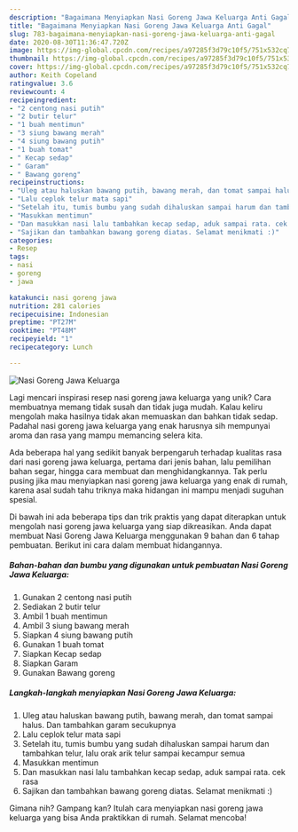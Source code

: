 ```yaml
---
description: "Bagaimana Menyiapkan Nasi Goreng Jawa Keluarga Anti Gagal"
title: "Bagaimana Menyiapkan Nasi Goreng Jawa Keluarga Anti Gagal"
slug: 783-bagaimana-menyiapkan-nasi-goreng-jawa-keluarga-anti-gagal
date: 2020-08-30T11:36:47.720Z
image: https://img-global.cpcdn.com/recipes/a97285f3d79c10f5/751x532cq70/nasi-goreng-jawa-keluarga-foto-resep-utama.jpg
thumbnail: https://img-global.cpcdn.com/recipes/a97285f3d79c10f5/751x532cq70/nasi-goreng-jawa-keluarga-foto-resep-utama.jpg
cover: https://img-global.cpcdn.com/recipes/a97285f3d79c10f5/751x532cq70/nasi-goreng-jawa-keluarga-foto-resep-utama.jpg
author: Keith Copeland
ratingvalue: 3.6
reviewcount: 4
recipeingredient:
- "2 centong nasi putih"
- "2 butir telur"
- "1 buah mentimun"
- "3 siung bawang merah"
- "4 siung bawang putih"
- "1 buah tomat"
- " Kecap sedap"
- " Garam"
- " Bawang goreng"
recipeinstructions:
- "Uleg atau haluskan bawang putih, bawang merah, dan tomat sampai halus. Dan tambahkan garam secukupnya"
- "Lalu ceplok telur mata sapi"
- "Setelah itu, tumis bumbu yang sudah dihaluskan sampai harum dan tambahkan telur, lalu orak arik telur sampai kecampur semua"
- "Masukkan mentimun"
- "Dan masukkan nasi lalu tambahkan kecap sedap, aduk sampai rata. cek rasa"
- "Sajikan dan tambahkan bawang goreng diatas. Selamat menikmati :)"
categories:
- Resep
tags:
- nasi
- goreng
- jawa

katakunci: nasi goreng jawa 
nutrition: 281 calories
recipecuisine: Indonesian
preptime: "PT27M"
cooktime: "PT48M"
recipeyield: "1"
recipecategory: Lunch

---
```



![Nasi Goreng Jawa Keluarga](https://img-global.cpcdn.com/recipes/a97285f3d79c10f5/751x532cq70/nasi-goreng-jawa-keluarga-foto-resep-utama.jpg)

Lagi mencari inspirasi resep nasi goreng jawa keluarga yang unik? Cara membuatnya memang tidak susah dan tidak juga mudah. Kalau keliru mengolah maka hasilnya tidak akan memuaskan dan bahkan tidak sedap. Padahal nasi goreng jawa keluarga yang enak harusnya sih mempunyai aroma dan rasa yang mampu memancing selera kita.

Ada beberapa hal yang sedikit banyak berpengaruh terhadap kualitas rasa dari nasi goreng jawa keluarga, pertama dari jenis bahan, lalu pemilihan bahan segar, hingga cara membuat dan menghidangkannya. Tak perlu pusing jika mau menyiapkan nasi goreng jawa keluarga yang enak di rumah, karena asal sudah tahu triknya maka hidangan ini mampu menjadi suguhan spesial.




Di bawah ini ada beberapa tips dan trik praktis yang dapat diterapkan untuk mengolah nasi goreng jawa keluarga yang siap dikreasikan. Anda dapat membuat Nasi Goreng Jawa Keluarga menggunakan 9 bahan dan 6 tahap pembuatan. Berikut ini cara dalam membuat hidangannya.

<!--inarticleads1-->

##### Bahan-bahan dan bumbu yang digunakan untuk pembuatan Nasi Goreng Jawa Keluarga:

1. Gunakan 2 centong nasi putih
1. Sediakan 2 butir telur
1. Ambil 1 buah mentimun
1. Ambil 3 siung bawang merah
1. Siapkan 4 siung bawang putih
1. Gunakan 1 buah tomat
1. Siapkan  Kecap sedap
1. Siapkan  Garam
1. Gunakan  Bawang goreng




<!--inarticleads2-->

##### Langkah-langkah menyiapkan Nasi Goreng Jawa Keluarga:

1. Uleg atau haluskan bawang putih, bawang merah, dan tomat sampai halus. Dan tambahkan garam secukupnya
1. Lalu ceplok telur mata sapi
1. Setelah itu, tumis bumbu yang sudah dihaluskan sampai harum dan tambahkan telur, lalu orak arik telur sampai kecampur semua
1. Masukkan mentimun
1. Dan masukkan nasi lalu tambahkan kecap sedap, aduk sampai rata. cek rasa
1. Sajikan dan tambahkan bawang goreng diatas. Selamat menikmati :)




Gimana nih? Gampang kan? Itulah cara menyiapkan nasi goreng jawa keluarga yang bisa Anda praktikkan di rumah. Selamat mencoba!
